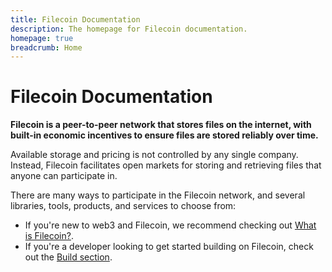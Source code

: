 ```yaml
---
title: Filecoin Documentation
description: The homepage for Filecoin documentation.
homepage: true
breadcrumb: Home
---
```


# Filecoin Documentation

**Filecoin is a peer-to-peer network that stores files on the internet, with built-in economic incentives to ensure files are stored reliably over time.**

Available storage and pricing is not controlled by any single company. Instead, Filecoin facilitates open markets for storing and retrieving files that anyone can participate in.

There are many ways to participate in the Filecoin network, and several libraries, tools, products, and services to choose from:

- If you're new to web3 and Filecoin, we recommend checking out [What is Filecoin?](./introduction/what-is-filecoin.md).
- If you're a developer looking to get started building on Filecoin, check out the [Build section](./build/README.md).

